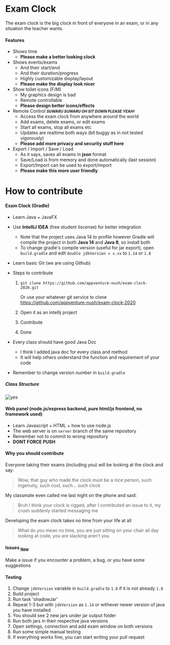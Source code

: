 # Exam Clock

The exam clock is the big clock in front of everyone in an exam, or in any situation the teacher wants.

#### Features

- Shows time
  - **Please make a better looking clock**
- Shows events/exams
  - And their start/end
  - And their duration/progress
  - Highly customizable display/layout
  - **Please make the display look nicer**
- Show toilet icons (F/M)
  - My graphics design is bad
  - Remote controllable
  - **Please design better icons/effects**
- Remote Control <small>***SUWARU SUWARU OH SIT DOWN PLEASE YEAH!***</small>
  - Access the exam clock from anywhere around the world
  - Add exams, delete exams, or edit exams
  - Start all exams, stop all exams etc
  - Updates are realtime both ways (bit buggy as in not tested vigorously)
  - **Please add more privacy and security stuff here**
- Export / Import / Save / Load
  - As it says, saves all exams in **json** format
  - Save/Load is from memory and done automatically (last session)
  - Export/Import can be used to export/import
  - **Please make this more user friendly**

# How to contribute

#### Exam Clock (Gradle)

- Learn Java + JavaFX

- Use **IntelliJ IDEA** (free student liscense) for better integration

  - Note that the project uses Java 14 to profile however Gradle will compile the project in both **Java 14** and **Java 8**, so install both
  - To change gradle's compile version (useful for jar export), open `build.gradle` and edit `double jdkVersion = x.xx` to `1.14` or `1.8`

- Learn basic Git (we are using Github)

- Steps to contribute

  1. `git clone https://github.com/appventure-nush/exam-clock-2020.git`

     Or use your whatever git service to clone https://github.com/appventure-nush/exam-clock-2020

  2. Open it as an intellij project

  3. Contribute

  4. Done

- Every class should have good Java Doc

  - I think I added java doc for every class and method
  - It will help others understand the function and requirement of your code

- Remember to change version number in `build.gradle`

##### Class Structure
![yes](https://user-images.githubusercontent.com/26460801/114972526-a0de6580-9eb9-11eb-805b-c00ab4091d9e.png)

#### Web panel (node.js/express backend, pure html/js frontend, no framework used)

- Learn Javascript + HTML + how to use node.js
- The web server is on `server` branch of the same repository
- Remember not to commit to wrong repository
- **DONT FORCE PUSH**

#### Why you should contribute

Everyone taking their exams (including you) will be looking at the clock and say:

> Wow, that guy who made the clock must be a nice person, such ingenuity, such cool, such... such clock

My classmate even called me last night on the phone and said:

> Bruh I think your clock is rigged, after I contributed an issue to it, my crush suddenly started messaging me

Developing the exam clock takes no time from your life at all

> What do you mean no time, you are just sitting on your chair all day looking at code, you are slacking aren't you

#### Issues <sub>[New](https://github.com/appventure-nush/exam-clock-2020/issues/new)</sub>
Make a issue if you encounter a problem, a bug, or you have some suggestions

#### Testing

1. Change `jdkVersion` variable in `build.gradle` to `1.8` if it is not already `1.8`
2. Build project
3. Run task 'shadowJar'
4. Repeat 1-3 but with `jdkVersion` as `1.14` or withever newer version of java you have installed
5. You should see 2 new jars under jar output folder
6. Run both jars in their respective java versions
7. Open settings, connection and add exam window on both versions
8. Run some simple manual testing
9. If everything works fine, you can start writing your pull request
